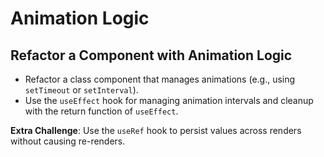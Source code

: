 # Animation Logic

## Refactor a Component with Animation Logic

- Refactor a class component that manages animations (e.g., using `setTimeout` or `setInterval`).
- Use the `useEffect` hook for managing animation intervals and cleanup with the return function of `useEffect`.

**Extra Challenge**: Use the `useRef` hook to persist values across renders without causing re-renders.

